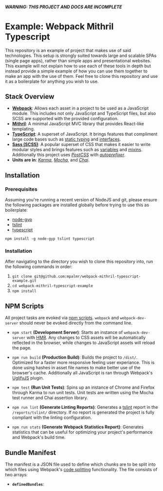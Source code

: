 #### ***WARNING: THIS PROJECT AND DOCS ARE INCOMPLETE***

# Example: Webpack Mithril Typescript

This repository is an example of project that makes use of said technologies. This setup is strongly suited towards large and scalable SPAs (single page apps), rather than simple apps and presentational websites. This example will not explain how to use each of these tools in depth but instead provide a simple example of how you can use them together to make an app with the use of them. Feel free to clone this repository and use it as a boilerplate for anything you wish to use.



## Stack Overview

* [**Webpack**](https://webpack.github.io/): Allows each asset in a project to be used as a JavaScript module. This includes not only JavaScript and TypeScript files, but also SCSS are supported with the provided configuration.
* [**Mithril**](mithril.js.org): A minimal JavaScript MVC library that provides React-like templating.
* [**TypeScript**](https://www.typescriptlang.org/): A superset of JavaScript. It brings features that compliment large code bases such as [static typing](https://www.typescriptlang.org/docs/handbook/basic-types.html) and [interfaces](https://www.typescriptlang.org/docs/handbook/interfaces.html).
* [**Sass (SCSS)**](http://sass-lang.com/): A popular superset of CSS that makes it easier to write modular styles and brings features such as [variables](http://sass-lang.com/documentation/file.SASS_REFERENCE.html#variables_) and [mixins](http://sass-lang.com/documentation/file.SASS_REFERENCE.html#mixins). Additionally this project uses [*PostCSS*](http://postcss.org/) with [*autoprefixer*](https://github.com/postcss/autoprefixer).
* **Units are in**: [*Karma*](https://karma-runner.github.io/1.0/index.html), [*Mocha*](https://mochajs.org/), and [*Chai*](http://chaijs.com/).



## Installation

### Prerequisites
Assuming you're running a recent version of NodeJS and git, please ensure the following packages are installed globally before trying to use this as boilerplate:

* [node-gyp](https://www.npmjs.com/package/node-gyp-install)
* [tslint](https://www.npmjs.com/package/tslint)
* [typescript](https://www.npmjs.com/package/typescript)

`npm install -g node-gyp tslint typescript`


### Installation
After navigating to the directory you wish to clone this repository into, run the following commands in order:

1. `git clone git@github.com:mpalmr/webpack-mithril-typescript-example.git`
2. `cd webpack-mithril-typescript-example`
3. `npm install`



## NPM Scripts
All project tasks are evoked via [npm scripts](https://docs.npmjs.com/misc/scripts). `webpack` and `webpack-dev-server` should never be evoked directly from the command line.

* `npm start` **(Development Server)**: Starts an instance of `webpack-dev-server` with [HMR](https://webpack.github.io/docs/hot-module-replacement.html). Any changes to CSS assets will be automatically reflected in the browser, while changes to JavaScript assets will reload the page.

* `npm run build` **(Production Build)**: Builds the project to `/dist/`. Optimized for a faster more responsive feeling user experiance. This is done using hashes in asset file names to make better use of the browser's cache. Additionally all JavaScript is ran through Webpack's [UglifyJS](https://webpack.github.io/docs/list-of-plugins.html#uglifyjsplugin) plugin.

* `npm test` **(Run Unit Tests)**: Spins up an instance of Chrome and Firefox through Karma to run unit tests. Unit tests are written using the Mocha test runner and Chai assertion library.

* `npm run lint` **(Generate Linting Reports)**: Generates a [tslint](https://www.npmjs.com/package/tslint) report in the `/reports/tslint/` directory. If no report is generated the project is fully compliant with the linting configuration.

* `npm run stats` **(Generate Webpack Statistics Report)**: Generates statistics that can be useful for optimizing your project's performance and Webpack's build time.



## Bundle Manifest

The manifest is a JSON file used to define which chunks are to be split into which files using Webpack's [code splitting](https://webpack.github.io/docs/code-splitting.html) functionality. The file consists of two arrays:

* **`definedBundles`**: 